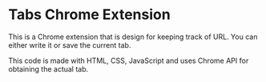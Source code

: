 # Tabs Chrome Extension
This is a Chrome extension that is design for keeping track of URL. You can either write it or 
save the current tab. 

This code is made with HTML, CSS, JavaScript and uses Chrome API for obtaining the actual tab.
